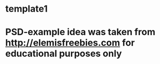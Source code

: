 # template1


# PSD-example idea was taken from http://elemisfreebies.com for educational purposes only